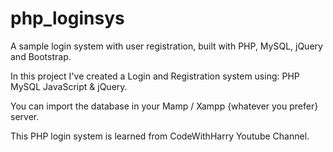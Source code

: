 # php_loginsys
A sample login system with user registration, built with PHP, MySQL, jQuery and Bootstrap. 

In this project I've created a Login and Registration system using:
PHP
MySQL
JavaScript & jQuery.

You can import the database in your Mamp / Xampp {whatever you prefer} server.

This PHP login system is learned from CodeWithHarry Youtube Channel.
